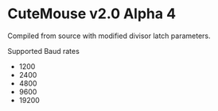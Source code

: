 # CuteMouse v2.0 Alpha 4
Compiled from source with modified divisor latch parameters.

Supported Baud rates
 - 1200
 - 2400
 - 4800
 - 9600
 - 19200
